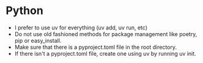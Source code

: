 # Python

- I prefer to use uv for everything (uv add, uv run, etc)
- Do not use old fashioned methods for package management like poetry, pip or easy_install.
- Make sure that there is a pyproject.toml file in the root directory.
- If there isn't a pyproject.toml file, create one using uv by running uv init.
